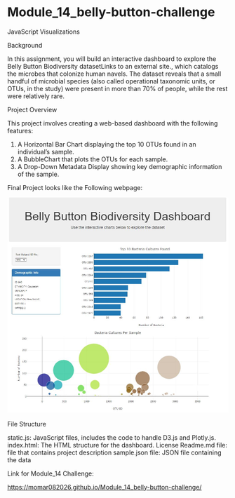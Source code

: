 # Module_14_belly-button-challenge

JavaScript Visualizations

Background

In this assignment, you will build an interactive dashboard to explore the Belly Button Biodiversity datasetLinks to an external site., which catalogs the microbes that colonize human navels.
The dataset reveals that a small handful of microbial species (also called operational taxonomic units, or OTUs, in the study) were present in more than 70% of people, while the rest were relatively rare.

Project Overview

This project involves creating a web-based dashboard with the following features:

1. A Horizontal Bar Chart displaying the top 10 OTUs found in an individual’s sample.
2. A BubbleChart that plots the OTUs for each sample.
3. A Drop-Down Metadata Display showing key demographic information of the sample.

Final Project looks like the Following webpage:

![alt text](image-1.png)

File Structure

static.js: JavaScript files, includes the code to handle D3.js and Plotly.js.
index.html: The HTML structure for the dashboard.
License
Readme.md file: file that contains project description
sample.json file: JSON file containing the data

Link for Module_14 Challenge:

https://momar082026.github.io/Module_14_belly-button-challenge/
